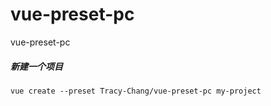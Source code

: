 # vue-preset-pc
vue-preset-pc

##### 新建一个项目
```
vue create --preset Tracy-Chang/vue-preset-pc my-project
```